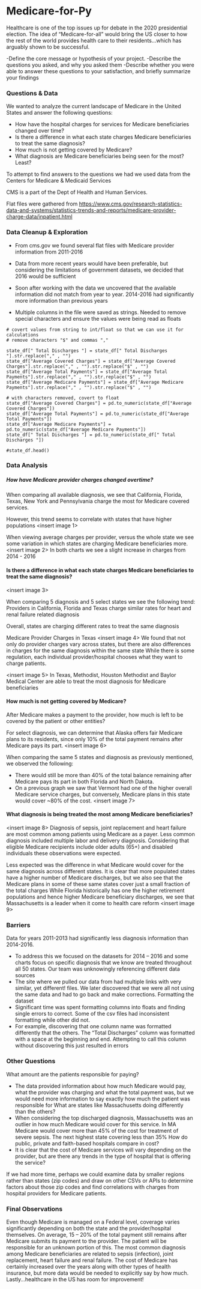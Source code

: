 # Medicare-for-Py

Healthcare is one of the top issues up for debate in the 2020 presidential election. The idea of “Medicare-for-all” would bring the US closer to how the rest of the world provides health care to their residents…which has arguably shown to be successful.


-Define the core message or hypothesis of your project.
-Describe the questions you asked, and why you asked them
-Describe whether you were able to answer these questions to your satisfaction, and briefly summarize your findings

### Questions & Data
We wanted to analyze the current landscape of Medicare in the United States and answer the following questions:

* How have the hospital charges for services for Medicare beneficiaries changed over time?
* Is there a difference in what each state charges Medicare beneficiaries to treat the same diagnosis?
* How much is not getting covered by Medicare?
* What diagnosis are Medicare beneficiaries being seen for the most? Least?


To attempt to find answers to the questions we had we used data from the Centers for Medicare & Medicaid Services

CMS is a part of the Dept of Health and Human Services. 

Flat files were gathered from https://www.cms.gov/research-statistics-data-and-systems/statistics-trends-and-reports/medicare-provider-charge-data/inpatient.html


### Data Cleanup & Exploration

* From cms.gov we found several flat files with Medicare provider information from 2011-2016

* Data from more recent years would have been preferable, but considering the limitations of government datasets, we decided that 2016 would be sufficient

* Soon after working with the data we uncovered that the available information did not match from year to year. 2014-2016 had significantly more information than previous years

* Multiple columns in the file were saved as strings. Needed to remove special characters and ensure the values were being read as floats

```
# covert values from string to int/float so that we can use it for calculations
# remove characters "$" and commas ","

state_df[" Total Discharges "] = state_df[" Total Discharges "].str.replace("," , "")
state_df["Average Covered Charges"] = state_df["Average Covered Charges"].str.replace("," , "").str.replace("$" , "")
state_df["Average Total Payments"] = state_df["Average Total Payments"].str.replace("," , "").str.replace("$" , "")
state_df["Average Medicare Payments"] = state_df["Average Medicare Payments"].str.replace("," , "").str.replace("$" , "")

# with characters removed, covert to float
state_df["Average Covered Charges"] = pd.to_numeric(state_df["Average Covered Charges"])
state_df["Average Total Payments"] = pd.to_numeric(state_df["Average Total Payments"])
state_df["Average Medicare Payments"] = pd.to_numeric(state_df["Average Medicare Payments"])
state_df[" Total Discharges "] = pd.to_numeric(state_df[" Total Discharges "])

#state_df.head()
```

### Data Analysis
##### How have Medicare provider charges changed overtime?
When comparing all available diagnosis, we see that California, Florida, Texas, New York and Pennsylvania charge the most for Medicare covered services. 

However, this trend seems to  correlate with states that have higher populations
<insert image 1>

When viewing average charges per provider, versus the whole state we see some variation in which states are charging Medicare beneficiaries more.
<insert image 2>
In both charts we see a slight increase in charges from 2014 - 2016

#### Is there a difference in what each state charges Medicare beneficiaries to treat the same diagnosis?
<insert image 3>

When comparing 5 diagnosis and 5 select states we see the following trend:
Providers in California, Florida and Texas charge similar rates for heart and renal failure related diagnosis

Overall, states are charging different rates to treat the same diagnosis

Medicare Provider Charges in Texas
<insert image 4>
We found that not only do provider charges vary across states, but there are also differences in charges for the same diagnosis within the same state
While there is some regulation, each individual provider/hospital chooses what they want to charge patients. 

<insert image 5>
In Texas, Methodist, Houston Methodist and Baylor Medical Center  are able to treat the most diagnosis for Medicare beneficiaries

#### How much is not getting covered by Medicare?
After Medicare makes a payment to the provider, how much is left to be covered by the patient or other entities?

For select diagnosis, we can determine that Alaska offers fair Medicare plans to its residents, since only 10% of the total payment remains after Medicare pays its part. 
<insert image 6>

When comparing the same 5 states and diagnosis as previously mentioned, we observed the following:
* There would still be more than 40% of the total balance remaining after Medicare pays its part in both Florida and North Dakota.
* On a previous graph we saw that Vermont had one of the higher overall Medicare service charges, but conversely, Medicare plans in this state would cover ~80% of the cost.
<insert image 7>

#### What diagnosis is being treated the most among Medicare beneficiaries?
<insert image 8>
Diagnosis of sepsis, joint replacement and heart failure are most common among patients using Medicare as a payer. 
Less common diagnosis included multiple labor and delivery diagnosis. 
Considering that eligible Medicare recipients include older adults (65+) and disabled individuals these observations were expected.

Less expected was the difference in what Medicare would cover for the same diagnosis across different states.
It is clear that more populated states have a higher number of Medicare discharges, but we also see that the Medicare plans in some of these same states cover just a small fraction of the total charges
While Florida historically has one the higher retirement populations and hence higher Medicare beneficiary discharges, we see that Massachusetts is a leader when it come to health care reform
<insert image 9>


### Barriers 
Data for years 2011-2013 had significantly less diagnosis information than 2014-2016. 
* To address this we focused on the datasets for 2014 – 2016 and some charts focus on specific diagnosis that we know are treated throughout all 50 states. 
Our team was unknowingly referencing different data sources
* The site where we pulled our data from had multiple links with very similar, yet different! files. We later discovered that we were all not using the same data and had to go back and make corrections. 
Formatting the dataset
* Significant time was spent formatting columns into floats and finding single errors to correct. Some of the csv files had inconsistent formatting while other did not.
* For example, discovering that one column name was formatted differently that the others. The “Total Discharges” column was formatted with a space at the beginning and end. Attempting to call this column without discovering this just resulted in errors
### Other Questions

What amount are the patients responsible for paying?
* The data provided information about how much Medicare would pay, what the provider was charging and what the total payment was, but we would need more information to say exactly how much the patient was responsible for
What are states like Massachusetts doing differently than the others?
* When considering the top discharged diagnosis, Massachusetts was an outlier in how much Medicare would cover for this service. In MA Medicare would cover more than 45% of the cost for treatment of severe sepsis. The next highest state covering less than 35%
How do public, private and faith-based hospitals compare in cost?
* It is clear that the cost of Medicare services will vary depending on the provider, but are there any trends in the type of hospital that is offering the service?

If we had more time, perhaps we could examine data by smaller regions rather than states (zip codes) and draw on other CSVs or APIs to determine factors about those zip codes and find correlations with charges from hospital providers for Medicare patients.

### Final Observations

Even though Medicare is managed on a Federal level, coverage varies significantly depending on both the state and the provider/hospital themselves. 
On average, 15 – 20% of the total payment still remains after Medicare submits its payment to the provider. The patient will be responsible for an unknown portion of this. 
The most common diagnosis among Medicare beneficiaries are related to sepsis (infection), joint replacement, heart failure and renal failure. 
The cost of Medicare has certainly increased over the years along with other types of health insurance, but more data would be needed to explicitly say by how much.
Lastly…healthcare in the US has room for improvement! 
